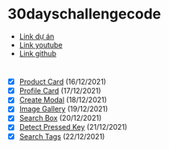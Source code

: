 # 30dayschallengecode
- [Link dự án](https://www.nodemy.vn/projects-html-css-js)
- [Link youtube](https://www.youtube.com/playlist?list=PLodO7Gi1F7R0zA8RkRHcDgnPduNBmjkb5)
- [Link github](https://github.com/namndwebdev/html-css-js-thuc-chien)
#
- [X] [Product Card](https://tarykege.github.io/30days-challenge-with-Nodemy/days1ProductCard/index.html) (16/12/2021)
- [X] [Profile Card](https://tarykege.github.io/30days-challenge-with-Nodemy/days2ProfileCard/index.html) (17/12/2021)
- [X] [Create Modal](https://tarykege.github.io/30days-challenge-with-Nodemy/days3CreateModal/index.html) (18/12/2021)
- [X] [Image Gallery](https://tarykege.github.io/30days-challenge-with-Nodemy/days4ImageGallery/index.html) (19/12/2021)
- [X] [Search Box](https://tarykege.github.io/30days-challenge-with-Nodemy/days5SearchBox/index.html) (20/12/2021)
- [X] [Detect Pressed Key](https://tarykege.github.io/30days-challenge-with-Nodemy/days6DetectPressedKey/index.html) (21/12/2021)
- [X] [Search Tags](https://tarykege.github.io/30days-challenge-with-Nodemy/days7SearchTag/index.html) (22/12/2021)
